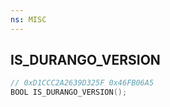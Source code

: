 ```yaml
---
ns: MISC
---
```

## IS_DURANGO_VERSION

```c
// 0xD1CCC2A2639D325F 0x46FB06A5
BOOL IS_DURANGO_VERSION();
```

